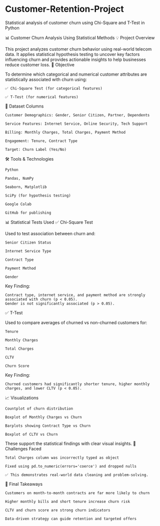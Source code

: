 # Customer-Retention-Project
Statistical analysis of customer churn using Chi-Square and T-Test in Python


📊 Customer Churn Analysis Using Statistical Methods
💡 Project Overview

This project analyzes customer churn behavior using real-world telecom data. It applies statistical hypothesis testing to uncover key factors influencing churn and provides actionable insights to help businesses reduce customer loss.
🎯 Objective

To determine which categorical and numerical customer attributes are statistically associated with churn using:

    ✅ Chi-Square Test (for categorical features)

    ✅ T-Test (for numerical features)

📁 Dataset Columns

    Customer Demographics: Gender, Senior Citizen, Partner, Dependents

    Service Features: Internet Service, Online Security, Tech Support

    Billing: Monthly Charges, Total Charges, Payment Method

    Engagement: Tenure, Contract Type

    Target: Churn Label (Yes/No)

🛠 Tools & Technologies

    Python

    Pandas, NumPy

    Seaborn, Matplotlib

    SciPy (for hypothesis testing)

    Google Colab

    GitHub for publishing

📊 Statistical Tests Used
✅ Chi-Square Test

Used to test association between churn and:

    Senior Citizen Status

    Internet Service Type

    Contract Type

    Payment Method

    Gender

Key Finding:

    Contract type, internet service, and payment method are strongly associated with churn (p < 0.05).
    Gender is not significantly associated (p > 0.05).

✅ T-Test

Used to compare averages of churned vs non-churned customers for:

    Tenure

    Monthly Charges

    Total Charges

    CLTV

    Churn Score

Key Finding:

    Churned customers had significantly shorter tenure, higher monthly charges, and lower CLTV (p < 0.05).

📈 Visualizations

    Countplot of churn distribution

    Boxplot of Monthly Charges vs Churn

    Barplots showing Contract Type vs Churn

    Boxplot of CLTV vs Churn

These support the statistical findings with clear visual insights.
🧠 Challenges Faced

    Total Charges column was incorrectly typed as object

    Fixed using pd.to_numeric(errors='coerce') and dropped nulls

    ✅ This demonstrates real-world data cleaning and problem-solving.

📌 Final Takeaways

    Customers on month-to-month contracts are far more likely to churn

    Higher monthly bills and short tenure increase churn risk

    CLTV and churn score are strong churn indicators

    Data-driven strategy can guide retention and targeted offers
